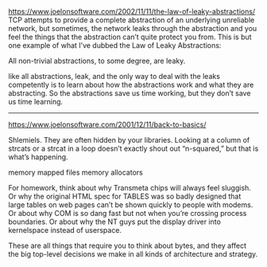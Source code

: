 <https://www.joelonsoftware.com/2002/11/11/the-law-of-leaky-abstractions/>
TCP attempts to provide a complete abstraction of an underlying unreliable network, but sometimes, the network leaks through the abstraction and you feel the things that the abstraction can’t quite protect you from. This is but one example of what I’ve dubbed the Law of Leaky Abstractions:

All non-trivial abstractions, to some degree, are leaky.

like all abstractions, leak, and the only way to deal with the leaks competently is to learn about how the abstractions work and what they are abstracting. So the abstractions save us time working, but they don’t save us time learning.

___
<https://www.joelonsoftware.com/2001/12/11/back-to-basics/>

Shlemiels. They are often hidden by your libraries. Looking at a column of strcats or a strcat in a loop doesn’t exactly shout out “n-squared,” but that is what’s happening.

memory mapped files
memory allocators

For homework, think about why Transmeta chips will always feel sluggish. Or why the original HTML spec for TABLES was so badly designed that large tables on web pages can’t be shown quickly to people with modems. Or about why COM is so dang fast but not when you’re crossing process boundaries. Or about why the NT guys put the display driver into kernelspace instead of userspace.

These are all things that require you to think about bytes, and they affect the big top-level decisions we make in all kinds of architecture and strategy.
